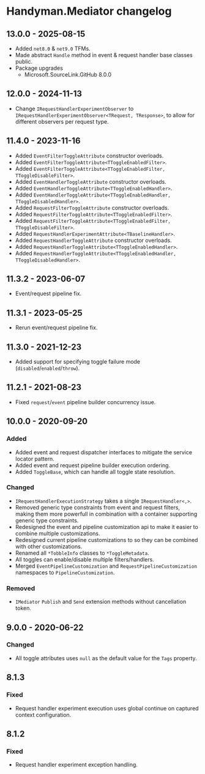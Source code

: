 # Handyman.Mediator changelog

## 13.0.0 - 2025-08-15

* Added `net8.0` & `net9.0` TFMs.
* Made abstract `Handle` method in event & request handler base classes public.
* Package upgrades
  * Microsoft.SourceLink.GitHub 8.0.0

## 12.0.0 - 2024-11-13

* Change `IRequestHandlerExperimentObserver` to `IRequestHandlerExperimentObserver<TRequest, TResponse>`, to allow for different observers per request type.

## 11.4.0 - 2023-11-16

* Added `EventFilterToggleAttribute` constructor overloads.
* Added `EventFilterToggleAttribute<TToggleEnabledFilter>`.
* Added `EventFilterToggleAttribute<TToggleEnabledFilter, TToggleDisableFilter>`.
* Added `EventHandlerToggleAttribute` constructor overloads.
* Added `EventHandlerToggleAttribute<TToggleEnabledHandler>`.
* Added `EventHandlerToggleAttribute<TToggleEnabledHandler, TToggleDisabledHandler>`.
* Added `RequestFilterToggleAttribute` constructor overloads.
* Added `RequestFilterToggleAttribute<TToggleEnabledFilter>`.
* Added `RequestFilterToggleAttribute<TToggleEnabledFilter, TToggleDisableFilter>`.
* Added `RequestHandlerExperimentAttribute<TBaselineHandler>`.
* Added `RequestHandlerToggleAttribute` constructor overloads.
* Added `RequestHandlerToggleAttribute<TToggleEnabledHandler>`.
* Added `RequestHandlerToggleAttribute<TToggleEnabledHandler, TToggleDisabledHandler>`.

## 11.3.2 - 2023-06-07

* Event/request pipeline fix.

## 11.3.1 - 2023-05-25

* Rerun event/request pipeline fix.

## 11.3.0 - 2021-12-23

* Added support for specifying toggle failure mode (`disabled`/`enabled`/`throw`).

## 11.2.1 - 2021-08-23

* Fixed `request`/`event` pipeline builder concurrency issue.

## 10.0.0 - 2020-09-20

### Added

* Added event and request dispatcher interfaces to mitigate the service locator pattern.
* Added event and request pipeline builder execution ordering.
* Added `ToggleBase`, which can handle all toggle state resolution.

### Changed

* `IRequestHandlerExecutionStrategy` takes a single `IRequestHandler<,>`.
* Removed generic type constraints from event and request filters, making them more powerfull in combination with a container supporting generic type constraints.
* Redesigned the event and pipeline customization api to make it easier to combine multiple customizations.
* Redesigned current pipeline customizations to so they can be combined with other customizations.
* Renamed all `*TobbleInfo` classes to `*ToggleMetadata`.
* All toggles can enable/disable multiple filters/handlers.
* Merged `EventPipelineCustomization` and `RequestPipelineCustomization` namespaces to `PipelineCustomization`.

### Removed

* `IMediator` `Publish` and `Send` extension methods without cancellation token.

## 9.0.0 - 2020-06-22

### Changed

* All toggle attributes uses `null` as the default value for the `Tags` property.

## 8.1.3

### Fixed

* Request handler experiment execution uses global continue on captured context configuration.

## 8.1.2

### Fixed

* Request handler experiment exception handling.
